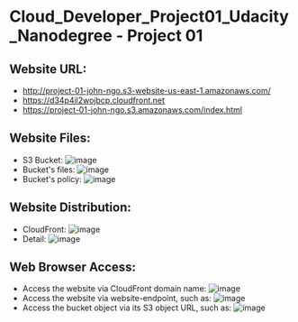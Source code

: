 # Cloud_Developer_Project01_Udacity_Nanodegree - Project 01
## Website URL: 
- http://project-01-john-ngo.s3-website-us-east-1.amazonaws.com/
- https://d34p4il2wojbcp.cloudfront.net
- https://project-01-john-ngo.s3.amazonaws.com/index.html
 
## Website Files:
- S3 Bucket: ![image](https://github.com/ToanNgo2709/Cloud_Developer_Project01_Udacity_Nanodegree/assets/45133814/2791f035-cb52-4585-8c72-3beab8956f22)
- Bucket's files: ![image](https://github.com/ToanNgo2709/Cloud_Developer_Project01_Udacity_Nanodegree/assets/45133814/b79712cb-358c-45b8-a18e-a2b11863bfcd)
- Bucket's policy: ![image](https://github.com/ToanNgo2709/Cloud_Developer_Project01_Udacity_Nanodegree/assets/45133814/1756fed0-946f-4e07-80a7-c49096296483)

## Website Distribution:
- CloudFront: ![image](https://github.com/ToanNgo2709/Cloud_Developer_Project01_Udacity_Nanodegree/assets/45133814/5b1afcae-52a6-4868-8bee-29beba78b9c8)
- Detail: ![image](https://github.com/ToanNgo2709/Cloud_Developer_Project01_Udacity_Nanodegree/assets/45133814/88121b15-33f4-4900-9e8f-04a679dedee8)

## Web Browser Access:
- Access the website via CloudFront domain name: ![image](https://github.com/ToanNgo2709/Cloud_Developer_Project01_Udacity_Nanodegree/assets/45133814/f8f3fc52-9110-403b-b578-8042f937656e)
- Access the website via website-endpoint, such as: ![image](https://github.com/ToanNgo2709/Cloud_Developer_Project01_Udacity_Nanodegree/assets/45133814/5f7d8fe9-10e6-48c0-894a-cdddf7441890)
- Access the bucket object via its S3 object URL, such as: ![image](https://github.com/ToanNgo2709/Cloud_Developer_Project01_Udacity_Nanodegree/assets/45133814/41609980-2e43-44c1-bc6a-30f528d0616d)


